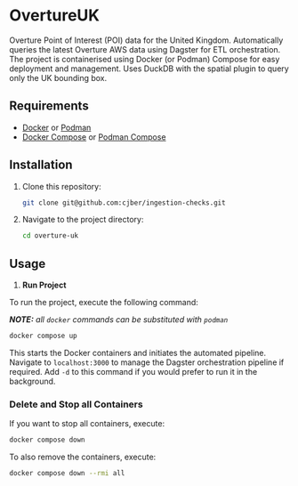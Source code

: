 # OvertureUK

Overture Point of Interest (POI) data for the United Kingdom. Automatically queries the latest Overture AWS data using Dagster for ETL orchestration. The project is containerised using Docker (or Podman) Compose for easy deployment and management. Uses DuckDB with the spatial plugin to query only the UK bounding box.

## Requirements

- [Docker](https://www.docker.com) or [Podman](https://podman.io)
- [Docker Compose](https://docs.docker.com/compose/) or [Podman Compose](https://github.com/containers/podman-compose)

## Installation

1. Clone this repository:

   ```bash
   git clone git@github.com:cjber/ingestion-checks.git
   ```

2. Navigate to the project directory:

   ```bash
   cd overture-uk
   ```
## Usage


1. **Run Project**

To run the project, execute the following command:

_**NOTE:** all `docker` commands can be substituted with `podman`_

```bash
docker compose up
```

This starts the Docker containers and initiates the automated pipeline. Navigate to `localhost:3000` to manage the Dagster orchestration pipeline if required. Add `-d` to this command if you would prefer to run it in the background.

### Delete and Stop all Containers

If you want to stop all containers, execute:

```bash
docker compose down
```

To also remove the containers, execute:

```bash
docker compose down --rmi all
```
